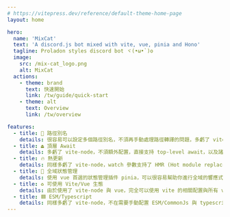 ```yaml
---
# https://vitepress.dev/reference/default-theme-home-page
layout: home

hero:
  name: 'MixCat'
  text: 'A discord.js bot mixed with vite, vue, pinia and Hono'
  tagline: Proladon styles discord bot ヾ(•ω•`)o
  image:
    src: /mix-cat_logo.png
    alt: MixCat
  actions:
    - theme: brand
      text: 快速開始
      link: /tw/guide/quick-start
    - theme: alt
      text: Overview
      link: /tw/overview

features:
  - title: 🧲 路徑別名
    details: 很容易可以設定多個路徑別名，不須再手動處理路徑轉譯的問題，多虧了 vite 強大的打包工具
  - title: ⏏ 頂層 Await
    details: 多虧了 vite-node，不須額外配置，直接支持 top-level await，以及諸多強大的功能
  - title: 🔥 熱更新
    details: 同樣多虧了 vite-node，watch 參數支持了 HMR (Hot module replacement)
  - title: 🍍 全域狀態管理
    details: 使用 vue 首選的狀態管理插件 pinia，可以很容易幫助你進行全域的響應式狀態管理
  - title: ♻ 可使用 Vite/Vue 生態
    details: 由於使用了 vite-node 與 vue，完全可以使用 vite 的相關配置與所有 vite 和 vue 的生態插件、套件、功能
  - title: 🟦 ESM/Typescript
    details: 同樣多虧了 vite-node，不在需要手動配置 ESM/CommonJs 與 typescript 的相關配置，開箱即用
---
```

